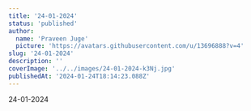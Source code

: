 ```yaml
---
title: '24-01-2024'
status: 'published'
author:
  name: 'Praveen Juge'
  picture: 'https://avatars.githubusercontent.com/u/13696888?v=4'
slug: '24-01-2024'
description: ''
coverImage: '../../images/24-01-2024-k3Nj.jpg'
publishedAt: '2024-01-24T18:14:23.088Z'
---
```


24-01-2024
